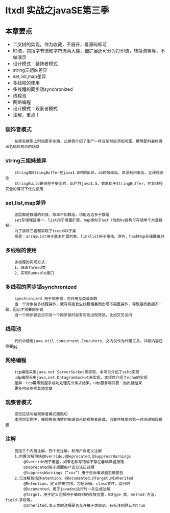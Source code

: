 # Itxdl 实战之javaSE第三季
## 本章要点
* 二叉树的实现，作为收藏，不展开，看源码即可
* IO流，包括字节流和字符流两大类，细扩展还可分为打印流，转换流等等，不做演示
* 设计模式：装饰者模式
* string三姐妹差异
* set,list,map差异
* 多线程的使用
* 多线程的同步锁synchronized
* 线程池
* 网络编程
* 设计模式：观察者模式
* 注解，重点！


### 装饰者模式
		在原有模型上附加更多东西，此案例介绍了生产一杯豆浆然后添加鸡蛋、糖等配料最终得出名称和总价的场景

### string三姐妹差异
		string和StringBuffer在java1.0时期出现，sb的效率高，资源利用率高，且线程安全
		StringBuild是线程不安全的，出产月java1.5，效率优于StringBuffer，在非线程安全的情况下优先使用
		
### set,list,map差异
		底层都是数组的封装，效率不如数组，功能远远多于数组
		set存储保证唯一，list用于增量扩展，map类似于set（他的kv结构可存储单个大量数据）
		为了排序三者都实现了treeXXX子类
		场景：arrayList用于基本扩展列表，linklist用于堆栈、序列，hashMap存储键值对
		
### 多线程的使用
		多线程的实现方式：
		1、继承Thread类
 		2、实现Runnable接口
 		
### 多线程的同步锁synchronized
		synchronized 用于同步锁，可作用与类或函数
		当一个对象被多线程操作，就有可能发生线程堵塞而出现不完整操作，导致最终数据不一致，因此才需要同步锁
		当一个同步锁去访问另一个同步锁时就有可能出现死锁，比如交叉访问

### 线程池
		代码中使用java.util.concurrent.Executors，文内仅作为代理工具，详细内容还需要gg
		
### 网络编程
		tcp编程采用java.net.ServerSocket来实现，本项目介绍了echo实现
		udp编程采用java.net.DatagramSocket来实现，本项目介绍了echo的实现
		差异：tcp需等到握手成功处理完业务才结束，udp服务端只要一抛出就结束
		更多内容参考其他文章
		
### 观察者模式
		感觉应该叫被观察者模式跟贴切
		本项目实例中，被观察者清楚的知道自己的观察者是谁，当事件触发则第一时间通知观察者
		
### 注解
		包括三个内置注解，四个元注解，和用户自定义注解
		1.内置注解包括@Override,@Deprecated,@SuppressWarnings
			@Override用于覆盖，如果名称写错或不存在着编译器报错
			@Deprecated用于提醒用户该方法已过期
			@SuppressWarnings（“xxx”）用于告诉编译器忽略警告
		2.元注解包括@Retention，@Documented,@Target,@Inherited
			@Retention，定义使用范围，包括源码，class文件，运行时
			@Documented，用于javadoc执行时一并生成注解
			@Target，用于定义注解用于编码时的存放位置，如type-类，method-方法，field-字段等。
			@Inherited,表示类的注解是否允许被子类继承，有标注则默认为true
		
		

